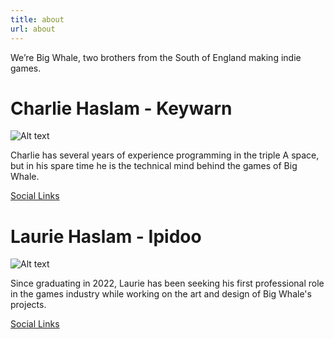 ```yaml
---
title: about
url: about
---
```


We’re Big Whale, two brothers from the South of England making indie games.

# Charlie Haslam - Keywarn

![Alt text](photos/charlie.png)

Charlie has several years of experience programming in the triple A space, but in his spare time he is the technical mind behind the games of Big Whale.

[Social Links](https://links.charliehaslam.info)

# Laurie Haslam - Ipidoo

![Alt text](photos/laurie.png)

Since graduating in 2022, Laurie has been seeking his first professional role in the games industry while working on the art and design of Big Whale's projects.

[Social Links](https://ipidoo.keydoo-software.com)